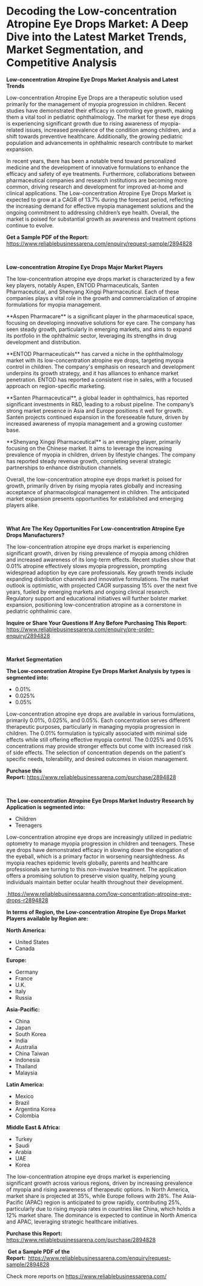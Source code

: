 <p><h1>Decoding the Low-concentration Atropine Eye Drops Market: A Deep Dive into the Latest Market Trends, Market Segmentation, and Competitive Analysis</h1></p><p><strong>Low-concentration Atropine Eye Drops Market Analysis and Latest Trends</strong></p>
<p><p>Low-concentration Atropine Eye Drops are a therapeutic solution used primarily for the management of myopia progression in children. Recent studies have demonstrated their efficacy in controlling eye growth, making them a vital tool in pediatric ophthalmology. The market for these eye drops is experiencing significant growth due to rising awareness of myopia-related issues, increased prevalence of the condition among children, and a shift towards preventive healthcare. Additionally, the growing pediatric population and advancements in ophthalmic research contribute to market expansion.</p><p>In recent years, there has been a notable trend toward personalized medicine and the development of innovative formulations to enhance the efficacy and safety of eye treatments. Furthermore, collaborations between pharmaceutical companies and research institutions are becoming more common, driving research and development for improved at-home and clinical applications. The Low-concentration Atropine Eye Drops Market is expected to grow at a CAGR of 13.7% during the forecast period, reflecting the increasing demand for effective myopia management solutions and the ongoing commitment to addressing children’s eye health. Overall, the market is poised for substantial growth as awareness and treatment options continue to evolve.</p></p>
<p><strong>Get a Sample PDF of the Report:&nbsp;</strong> <a href="https://www.reliablebusinessarena.com/enquiry/request-sample/2894828?utm_campaign=3368&utm_medium=2&utm_source=Github&utm_content=ia&utm_term=15032025&utm_id=low-concentration-atropine-eye-drops">https://www.reliablebusinessarena.com/enquiry/request-sample/2894828</a></p>
<p>&nbsp;</p>
<p><strong>Low-concentration Atropine Eye Drops Major Market Players</strong></p>
<p><p>The low-concentration atropine eye drops market is characterized by a few key players, notably Aspen, ENTOD Pharmaceuticals, Santen Pharmaceutical, and Shenyang Xingqi Pharmaceutical. Each of these companies plays a vital role in the growth and commercialization of atropine formulations for myopia management.</p><p>**Aspen Pharmacare** is a significant player in the pharmaceutical space, focusing on developing innovative solutions for eye care. The company has seen steady growth, particularly in emerging markets, and aims to expand its portfolio in the ophthalmic sector, leveraging its strengths in drug development and distribution.</p><p>**ENTOD Pharmaceuticals** has carved a niche in the ophthalmology market with its low-concentration atropine eye drops, targeting myopia control in children. The company's emphasis on research and development underpins its growth strategy, and it has alliances to enhance market penetration. ENTOD has reported a consistent rise in sales, with a focused approach on region-specific marketing.</p><p>**Santen Pharmaceutical**, a global leader in ophthalmics, has reported significant investments in R&D, leading to a robust pipeline. The company’s strong market presence in Asia and Europe positions it well for growth. Santen projects continued expansion in the foreseeable future, driven by increased awareness of myopia management and a growing customer base.</p><p>**Shenyang Xingqi Pharmaceutical** is an emerging player, primarily focusing on the Chinese market. It aims to leverage the increasing prevalence of myopia in children, driven by lifestyle changes. The company has reported steady revenue growth, completing several strategic partnerships to enhance distribution channels.</p><p>Overall, the low-concentration atropine eye drops market is poised for growth, primarily driven by rising myopia rates globally and increasing acceptance of pharmacological management in children. The anticipated market expansion presents opportunities for established and emerging players alike.</p></p>
<p>&nbsp;</p>
<p><strong>What Are The Key Opportunities For Low-concentration Atropine Eye Drops Manufacturers?</strong></p>
<p><p>The low-concentration atropine eye drops market is experiencing significant growth, driven by rising prevalence of myopia among children and increased awareness of its long-term effects. Recent studies show that 0.01% atropine effectively slows myopia progression, prompting widespread adoption by eye care professionals. Key growth trends include expanding distribution channels and innovative formulations. The market outlook is optimistic, with projected CAGR surpassing 15% over the next five years, fueled by emerging markets and ongoing clinical research. Regulatory support and educational initiatives will further bolster market expansion, positioning low-concentration atropine as a cornerstone in pediatric ophthalmic care.</p></p>
<p><strong>Inquire or Share Your Questions If Any Before Purchasing This Report:</strong> <a href="https://www.reliablebusinessarena.com/enquiry/pre-order-enquiry/2894828?utm_campaign=3368&utm_medium=2&utm_source=Github&utm_content=ia&utm_term=15032025&utm_id=low-concentration-atropine-eye-drops">https://www.reliablebusinessarena.com/enquiry/pre-order-enquiry/2894828</a></p>
<p>&nbsp;</p>
<p><strong>Market Segmentation</strong></p>
<p><strong>The Low-concentration Atropine Eye Drops Market Analysis by types is segmented into:</strong></p>
<p><ul><li>0.01%</li><li>0.025%</li><li>0.05%</li></ul></p>
<p><p>Low-concentration atropine eye drops are available in various formulations, primarily 0.01%, 0.025%, and 0.05%. Each concentration serves different therapeutic purposes, particularly in managing myopia progression in children. The 0.01% formulation is typically associated with minimal side effects while still offering effective myopia control. The 0.025% and 0.05% concentrations may provide stronger effects but come with increased risk of side effects. The selection of concentration depends on the patient's specific needs, tolerability, and desired outcomes in vision management.</p></p>
<p><strong>Purchase this Report:&nbsp;</strong><a href="https://www.reliablebusinessarena.com/purchase/2894828?utm_campaign=3368&utm_medium=2&utm_source=Github&utm_content=ia&utm_term=15032025&utm_id=low-concentration-atropine-eye-drops">https://www.reliablebusinessarena.com/purchase/2894828</a></p>
<p>&nbsp;</p>
<p><strong>The Low-concentration Atropine Eye Drops Market Industry Research by Application is segmented into:</strong></p>
<p><ul><li>Children</li><li>Teenagers</li></ul></p>
<p><p>Low-concentration atropine eye drops are increasingly utilized in pediatric optometry to manage myopia progression in children and teenagers. These eye drops have demonstrated efficacy in slowing down the elongation of the eyeball, which is a primary factor in worsening nearsightedness. As myopia reaches epidemic levels globally, parents and healthcare professionals are turning to this non-invasive treatment. The application offers a promising solution to preserve vision quality, helping young individuals maintain better ocular health throughout their development.</p></p>
<p><a href="https://www.reliablebusinessarena.com/low-concentration-atropine-eye-drops-r2894828?utm_campaign=3368&utm_medium=2&utm_source=Github&utm_content=ia&utm_term=15032025&utm_id=low-concentration-atropine-eye-drops">&nbsp;https://www.reliablebusinessarena.com/low-concentration-atropine-eye-drops-r2894828</a></p>
<p><strong>In terms of Region, the Low-concentration Atropine Eye Drops Market Players available by Region are:</strong></p>
<p>
    <p> <strong> North America: </strong>
        <ul>
            <li>United States</li>
            <li>Canada</li>
        </ul>
        </p> 
    <p> <strong> Europe: </strong>
        <ul>
            <li>Germany</li>
            <li>France</li>
            <li>U.K.</li>
            <li>Italy</li>
            <li>Russia</li>
        </ul>
        </p> 
    <p> <strong> Asia-Pacific: </strong>
        <ul>
            <li>China</li>
            <li>Japan</li>
            <li>South Korea</li>
            <li>India</li>
            <li>Australia</li>
            <li>China Taiwan</li>
            <li>Indonesia</li>
            <li>Thailand</li>
            <li>Malaysia</li>
        </ul>
        </p> 
    <p> <strong> Latin America: </strong>
        <ul>
            <li>Mexico</li>
            <li>Brazil</li>
            <li>Argentina Korea</li>
            <li>Colombia</li>
        </ul>
        </p> 
    <p> <strong> Middle East & Africa: </strong>
        <ul>
            <li>Turkey</li>
            <li>Saudi</li>
            <li>Arabia</li>
            <li>UAE</li>
            <li>Korea</li>
        </ul>
    </p>
    </p>
<p><p>The low-concentration atropine eye drops market is experiencing significant growth across various regions, driven by increasing prevalence of myopia and rising awareness of therapeutic options. In North America, market share is projected at 35%, while Europe follows with 28%. The Asia-Pacific (APAC) region is anticipated to grow rapidly, contributing 25%, particularly due to rising myopia rates in countries like China, which holds a 12% market share. The dominance is expected to continue in North America and APAC, leveraging strategic healthcare initiatives.</p></p>
<p><strong>Purchase this Report: </strong><a href="https://www.reliablebusinessarena.com/purchase/2894828?utm_campaign=3368&utm_medium=2&utm_source=Github&utm_content=ia&utm_term=15032025&utm_id=low-concentration-atropine-eye-drops">https://www.reliablebusinessarena.com/purchase/2894828</a></p>
<p>&nbsp;<strong>Get a Sample PDF of the Report:&nbsp;&nbsp;</strong><a href="https://www.reliablebusinessarena.com/enquiry/request-sample/2894828?utm_campaign=3368&utm_medium=2&utm_source=Github&utm_content=ia&utm_term=15032025&utm_id=low-concentration-atropine-eye-drops">https://www.reliablebusinessarena.com/enquiry/request-sample/2894828</a></p>
<p><strong></strong></p>
<p>Check more reports on <a href="https://www.reliablebusinessarena.com/?utm_campaign=3368&utm_medium=2&utm_source=Github&utm_content=ia&utm_term=15032025&utm_id=low-concentration-atropine-eye-drops">https://www.reliablebusinessarena.com/</a></p>